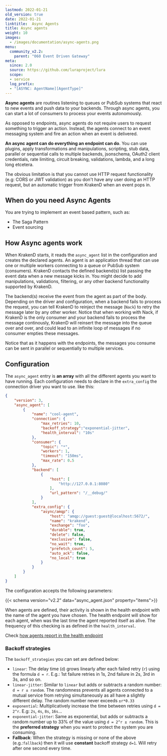```yaml
---
lastmod: 2022-01-21
old_version: true
date: 2022-01-21
linktitle:  Async Agents
title: Async agents
weight: 10
images:
  - /images/documentation/async-agents.png
menu:
  community_v2.2:
    parent: "060 Event Driven Gateway"
meta:
  since: 2.0
  source: https://github.com/luraproject/lura
  scope:
  - service
  log_prefix:
  - "[ASYNC: AgentName][AgentType]"
---
```

**Async agents** are routines listening to queues or PubSub systems that react to new events and push data to your backends. Through async agents, you can start a lot of consumers to process your events autonomously.

As opposed to endpoints, async agents do not require users to request something to trigger an action. Instead, the agents connect to an event messaging system and fire an action when an event is delivered.

**An async agent can do everything an endpoint can do**. You can use plugins, apply transformations and manipulations, scripting, stub data, parallel or sequential calls to multiple backends, jsonschema, OAuth2 client credentials, rate limiting, circuit breaking, validations, lambda, and a long long etcetera.

The obvious limitation is that you cannot use HTTP request functionality (e.g: CORS or JWT validation) as you don't have any user doing an HTTP request, but an automatic trigger from KrakenD when an event pops in.

## When do you need Async Agents
You are trying to implement an event based pattern, such as:

- The Saga Pattern
- Event sourcing

## How Async agents work
When KrakenD starts, it reads the `async_agent` list in the configuration and creates the declared agents. An agent is an application thread that can use one or multiple workers connecting to a queue or PubSub system (consumers). KrakenD contacts the defined backend(s) list passing the event data when a new message kicks in. You might decide to add manipulations, validations, filtering, or any other backend functionality supported by KrakenD.

The backend(s) receive the event from the agent as part of the body. Depending on the driver and configuration, when a backend fails to process the request, you can tell KrakenD to reinject the message (`Nack`) to retry the message later by any other worker. Notice that when working with Nack, if KrakenD is the only consumer and your backend fails to process the message continously, KrakenD will reinsert the message into the queue over and over, and could lead to an infinite loop of messages if no consumer empties these messages.

Notice that as it happens with the endpoints, the messages you consume can be sent in parallel or sequentially to multiple services.


## Configuration

The `async_agent` entry is **an array** with all the different agents you want to have running. Each configuration needs to declare in the `extra_config` the connection driver you want to use. like this:

```json
{
    "version": 3,
    "async_agent": [
        {
            "name": "cool-agent",
            "connection": {
                "max_retries": 10,
                "backoff_strategy":"exponential-jitter",
                "health_interval": "10s"
            },
            "consumer": {
                "topic": "*",
                "workers": 1,
                "timeout": "150ms",
                "max_rate": 0.5
            },
            "backend": [
                {
                    "host": [
                        "http://127.0.0.1:8080"
                    ],
                    "url_pattern": "/__debug/"
                }
            ],
            "extra_config": {
                "async/amqp": {
                    "host": "amqp://guest:guest@localhost:5672/",
                    "name": "krakend",
                    "exchange": "foo",
                    "durable": true,
                    "delete": false,
                    "exclusive": false,
                    "no_wait": true,
                    "prefetch_count": 5,
                    "auto_ack": false,
                    "no_local": true
                }
            }
        }
    ]
}
```
The configuration accepts the following parameters:

{{< schema version="v2.2" data="async_agent.json" property="items">}}

When agents are defined, their activity is shown in the health endpoint with the name of the agent you have chosen.  The health endpoint will show for each agent, when was the last time the agent reported itself as alive. The frequency of this checking is as defined in the `health_interval`.

Check [how agents report in the health endpoint](/docs/v2.2/service-settings/health/)

### Backoff strategies
The `backoff_strategies` you can set are defined below:

- `linear`: The delay time (`d`) grows linearly after each failed retry (`r`) using the formula `d = r`. E.g.: 1st failure retries in 1s, 2nd failure in 2s, 3rd in 3s, and so on.
- `linear-jitter`: Similar to `linear` but adds or subtracts a random number: `d = r ± random`. The randomness prevents all agents connected to a mutual service from retrying simultaneously as all have a slightly different delay. The random number never exceeds `±r*0.33`
- `exponential`: Multiplicatively increase the time between retries using `d = 2^r`. E.g: `2s`, `4s`, `8s`, `16s`...
- `exponential-jitter`: Same as exponential, but adds or subtracts a random number up to 33% of the value using `d = 2^r ± random`. This is the **preferred strategy** when you want to protect the system you are consuming.
- **Fallback**: When the strategy is missing or none of the above (e.g.:`fallback`) then it will use **constant** backoff strategy `d=1`. Will retry after one second every time.
